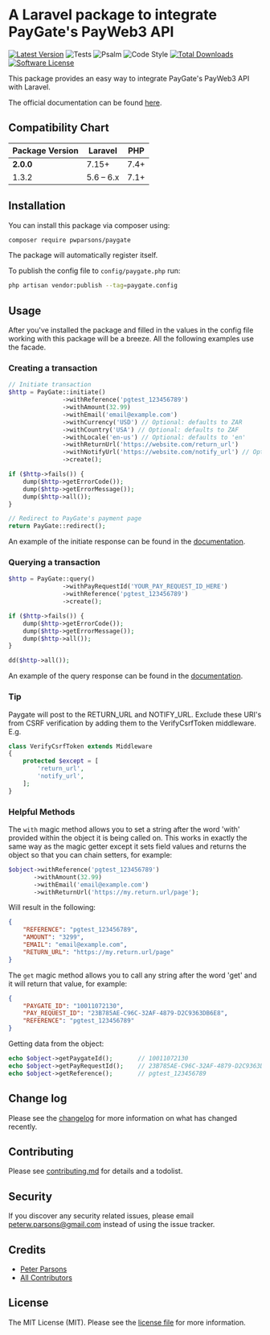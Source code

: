 # A Laravel package to integrate PayGate's PayWeb3 API

[![Latest Version](https://img.shields.io/github/release/pwparsons/paygate.svg)](https://github.com/pwparsons/paygate/releases)
![Tests](https://github.com/PWParsons/paygate/workflows/Tests/badge.svg)
![Psalm](https://github.com/PWParsons/paygate/workflows/Psalm/badge.svg)
![Code Style](https://github.com/PWParsons/paygate/workflows/Code%20Style/badge.svg)
[![Total Downloads](https://img.shields.io/packagist/dt/pwparsons/paygate.svg)](https://packagist.org/pwparsons/paygate)
[![Software License](https://img.shields.io/badge/license-MIT-brightgreen.svg)](LICENSE.md)

This package provides an easy way to integrate PayGate's PayWeb3 API with Laravel.

The official documentation can be found [here](http://docs.paygate.co.za/#payweb-3).

 Compatibility Chart
--------------------------------------------------------------------------------

| Package Version | Laravel      | PHP  |
|-----------------|--------------|------|
|    **2.0.0**    | 7.15+        | 7.4+ |
|      1.3.2      | 5.6 – 6.x    | 7.1+ |

## Installation

You can install this package via composer using:

```bash
composer require pwparsons/paygate
```

The package will automatically register itself.

To publish the config file to `config/paygate.php` run:

```bash
php artisan vendor:publish --tag=paygate.config
```

## Usage

After you've installed the package and filled in the values in the config file working with this package will be a breeze. All the following examples use the facade.

### Creating a transaction

```php
// Initiate transaction
$http = PayGate::initiate()
               ->withReference('pgtest_123456789')
               ->withAmount(32.99)
               ->withEmail('email@example.com')
               ->withCurrency('USD') // Optional: defaults to ZAR
               ->withCountry('USA') // Optional: defaults to ZAF
               ->withLocale('en-us') // Optional: defaults to 'en'
               ->withReturnUrl('https://website.com/return_url')
               ->withNotifyUrl('https://website.com/notify_url') // Optional
               ->create();

if ($http->fails()) {
    dump($http->getErrorCode());
    dump($http->getErrorMessage());
    dump($http->all());
}

// Redirect to PayGate's payment page
return PayGate::redirect();
```

An example of the initiate response can be found in the [documentation](http://docs.paygate.co.za/#response).

### Querying a transaction

```php
$http = PayGate::query()
               ->withPayRequestId('YOUR_PAY_REQUEST_ID_HERE')
               ->withReference('pgtest_123456789')
               ->create();

if ($http->fails()) {
    dump($http->getErrorCode());
    dump($http->getErrorMessage());
    dump($http->all());
}

dd($http->all());
```

An example of the query response can be found in the [documentation](http://docs.paygate.co.za/#response-2).

### Tip

Paygate will post to the RETURN_URL and NOTIFY_URL. Exclude these URI's from CSRF verification by adding them to the VerifyCsrfToken middleware. E.g.

```php
class VerifyCsrfToken extends Middleware
{
    protected $except = [
        'return_url',
        'notify_url',
    ];
}
```

### Helpful Methods

The `with` magic method allows you to set a string after the word 'with' provided within the object it is being called on. This works in exactly the same way as the magic getter except it sets field values and returns the object so that you can chain setters, for example:

```php
$object->withReference('pgtest_123456789')
       ->withAmount(32.99)
       ->withEmail('email@example.com')
       ->withReturnUrl('https://my.return.url/page');
```

Will result in the following:

```json
{
    "REFERENCE": "pgtest_123456789",
    "AMOUNT": "3299",
    "EMAIL": "email@example.com",
    "RETURN_URL": "https://my.return.url/page"
}
```

The `get` magic method allows you to call any string after the word 'get' and it will return that value, for example:

```json
{
    "PAYGATE_ID": "10011072130",
    "PAY_REQUEST_ID": "23B785AE-C96C-32AF-4879-D2C9363DB6E8",
    "REFERENCE": "pgtest_123456789"
}
```

Getting data from the object:

```php
echo $object->getPaygateId();       // 10011072130
echo $object->getPayRequestId();    // 23B785AE-C96C-32AF-4879-D2C9363DB6E8
echo $object->getReference();       // pgtest_123456789
```

## Change log

Please see the [changelog](CHANGELOG.md) for more information on what has changed recently.

## Contributing

Please see [contributing.md](CONTRIBUTING.md) for details and a todolist.

## Security

If you discover any security related issues, please email [peterw.parsons@gmail.com](mailto:peterw.parsons@gmail.com) instead of using the issue tracker.

## Credits

- [Peter Parsons](https://github.com/pwparsons)
- [All Contributors](../../contributors)

## License

The MIT License (MIT). Please see the [license file](LICENSE.md) for more information. 
